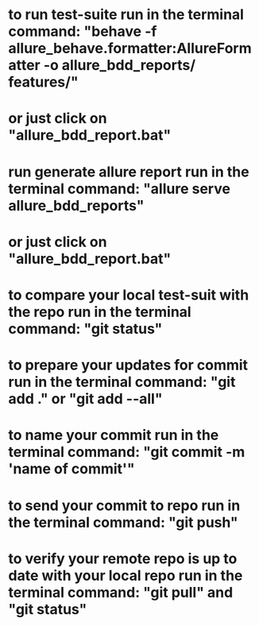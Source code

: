 # to run test-suite run in the terminal command: "behave -f allure_behave.formatter:AllureFormatter -o allure_bdd_reports/ features/"
# or just click on "allure_bdd_report.bat"

# run generate allure report run in the terminal command: "allure serve allure_bdd_reports"
# or just click on "allure_bdd_report.bat"

# to compare your local test-suit with the repo run in the terminal command: "git status"
# to prepare your updates for commit run in the terminal command: "git add ." or "git add --all"
# to name your commit run in the terminal command: "git commit -m 'name of commit'"
# to send your commit to repo run in the terminal command: "git push"
# to verify your remote repo is up to date with your local repo run in the terminal command: "git pull" and "git status"
